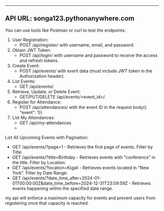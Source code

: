 -------------------------------------
API URL: songa123.pythonanywhere.com
-------------------------------------

You can use tools like Postman or curl to test the endpoints:
1. User Registration:
    * POST /api/register/ with username, email, and password.
2. Obtain JWT Token:
    * POST /api/login/ with username and password to receive the access and refresh tokens.
3. Create Event:
    * POST /api/events/ with event data (must include JWT token in the Authorization header).
4. List Events:
    * GET /api/events/.
5. Retrieve, Update, or Delete Event:
    * GET/PUT/DELETE /api/events/<event_id>/.
6. Register for Attendance:
    * POST /api/attendances/ with the event ID in the request body({ "event": 1})
7. List My Attendances:
    * GET /api/my-attendances
    * 
List All Upcoming Events with Pagination:
* GET /api/events/?page=1 - Retrieves the first page of events.
Filter by Title:
* GET /api/events/?title=Birthday - Retrieves events with "conference" in the title.
Filter by Location:
* GET /api/events/?location=Kigali - Retrieves events located in "New York".
Filter by Date Range:
* GET /api/events/?date_time_after=2024-01-01T00:00:00Z&date_time_before=2024-12-31T23:59:59Z - Retrieves events happening within the specified date range.

my api will enforce a maximum capacity for events and prevent users from registering once that capacity is reached.
